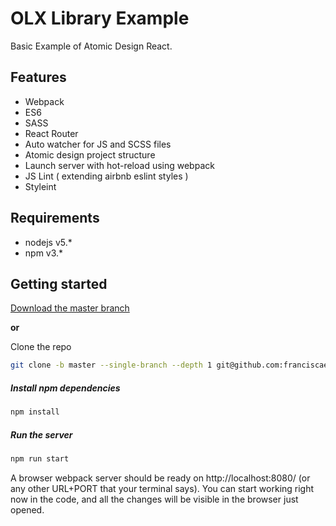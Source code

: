 # OLX Library Example

Basic Example of Atomic Design React.

## Features

* Webpack
* ES6
* SASS
* React Router
* Auto watcher for JS and SCSS files
* Atomic design project structure
* Launch server with hot-reload using webpack
* JS Lint ( extending airbnb eslint styles )
* Styleint

## Requirements
* nodejs v5.*
* npm v3.*


## Getting started

[Download the master branch](https://github.com/franciscaechague/OLXlibrary)

**or**

Clone the repo
```bash
git clone -b master --single-branch --depth 1 git@github.com:franciscaechague/OLXlibrary.git
```

##### Install npm dependencies
```bash
npm install
```

##### Run the server
```bash
npm run start
```
A browser webpack server should be ready on  http://localhost:8080/ (or any other URL+PORT that your terminal says). You can start working right now in the code, and all the changes will be visible in the browser just opened.
